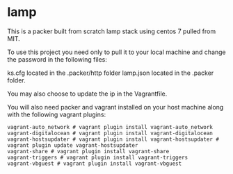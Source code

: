 # lamp

This is a packer built from scratch lamp stack using centos 7 pulled from MIT.

To use this project you need only to pull it to your local machine and change the password in the following files:

ks.cfg located in the .packer/http folder
lamp.json located in the .packer folder.

You may also choose to update the ip in the Vagrantfile.

You will also need packer and vagrant installed on your host machine along with the following vagrant plugins:

    vagrant-auto_network # vagrant plugin install vagrant-auto_network
    vagrant-digitalocean # vagrant plugin install vagrant-digitalocean
    vagrant-hostsupdater # vagrant plugin install vagrant-hostsupdater # vagrant plugin update vagrant-hostsupdater
    vagrant-share # vagrant plugin install vagrant-share
    vagrant-triggers # vagrant plugin install vagrant-triggers
    vagrant-vbguest # vagrant plugin install vagrant-vbguest
  
